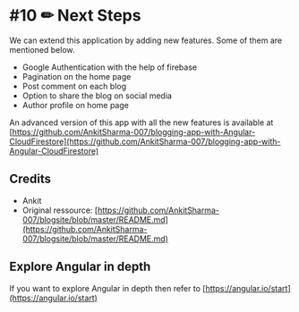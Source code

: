 # \#10 ✏  ️Next Steps

We can extend this application by adding new features. Some of them are mentioned below.

* Google Authentication with the help of firebase
* Pagination on the home page
* Post comment on each blog
* Option to share the blog on social media
* Author profile on home page

An advanced version of this app with all the new features is available at [https://github.com/AnkitSharma-007/blogging-app-with-Angular-CloudFirestore](https://github.com/AnkitSharma-007/blogging-app-with-Angular-CloudFirestore)

## Credits

* Ankit
* Original ressource: [https://github.com/AnkitSharma-007/blogsite/blob/master/README.md](https://github.com/AnkitSharma-007/blogsite/blob/master/README.md)

## Explore Angular in depth

If you want to explore Angular in depth then refer to [https://angular.io/start](https://angular.io/start)

